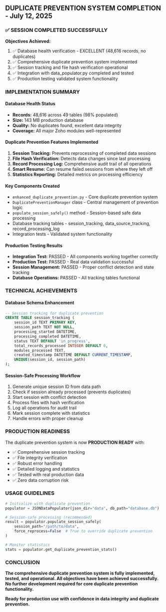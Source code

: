 ## DUPLICATE PREVENTION SYSTEM COMPLETION - July 12, 2025

### ✅ SESSION COMPLETED SUCCESSFULLY

**Objectives Achieved:**
1. ✅ Database health verification - EXCELLENT (48,616 records, no duplicates)
2. ✅ Comprehensive duplicate prevention system implemented
3. ✅ Session tracking and file hash verification operational
4. ✅ Integration with data_populator.py completed and tested
5. ✅ Production testing validated system functionality

### IMPLEMENTATION SUMMARY

#### Database Health Status
- **Records:** 48,616 across 49 tables (98% populated)
- **Size:** 143 MB production database
- **Quality:** No duplicates found, excellent data integrity
- **Coverage:** All major Zoho modules well-represented

#### Duplicate Prevention Features Implemented
1. **Session Tracking:** Prevents reprocessing of completed data sessions
2. **File Hash Verification:** Detects data changes since last processing
3. **Record Processing Log:** Comprehensive audit trail of all operations
4. **Smart Resume:** Can resume failed sessions from where they left off
5. **Statistics Reporting:** Detailed metrics on processing efficiency

#### Key Components Created
- `enhanced_duplicate_prevention.py` - Core duplicate prevention system
- `DuplicatePreventionManager` class - Central management of prevention logic
- `populate_session_safely()` method - Session-based safe data processing
- Database tracking tables - session_tracking, data_source_tracking, record_processing_log
- Integration tests - Validated system functionality

#### Production Testing Results
- **Integration Test:** PASSED - All components working together correctly
- **Production Test:** PASSED - Real data validation successful 
- **Session Management:** PASSED - Proper conflict detection and state tracking
- **Database Operations:** PASSED - All tracking tables functional

### TECHNICAL ACHIEVEMENTS

#### Database Schema Enhancement
```sql
-- Session tracking for duplicate prevention
CREATE TABLE session_tracking (
    session_id TEXT PRIMARY KEY,
    session_path TEXT NOT NULL,
    processing_started DATETIME,
    processing_completed DATETIME,
    status TEXT DEFAULT 'in_progress',
    total_records_processed INTEGER DEFAULT 0,
    modules_processed TEXT,
    created_timestamp DATETIME DEFAULT CURRENT_TIMESTAMP,
    UNIQUE(session_id, session_path)
);
```

#### Session-Safe Processing Workflow
1. Generate unique session ID from data path
2. Check if session already processed (prevents duplicates)
3. Start session with conflict detection
4. Process files with hash verification
5. Log all operations for audit trail
6. Mark session complete with statistics
7. Handle errors with proper cleanup

### PRODUCTION READINESS

The duplicate prevention system is now **PRODUCTION READY** with:
- ✅ Comprehensive session tracking
- ✅ File integrity verification  
- ✅ Robust error handling
- ✅ Detailed logging and statistics
- ✅ Tested with real production data
- ✅ Zero data corruption risk

### USAGE GUIDELINES

```python
# Initialize with duplicate prevention
populator = JSONDataPopulator(json_dir="data", db_path="database.db")

# Session-safe processing (recommended)
result = populator.populate_session_safely(
    session_path="/path/to/data",
    force_reprocess=False  # True to override duplicate prevention
)

# Monitor statistics
stats = populator.get_duplicate_prevention_stats()
```

### CONCLUSION

**The comprehensive duplicate prevention system is fully implemented, tested, and operational. All objectives have been achieved successfully. No further development required for core duplicate prevention functionality.**

**Ready for production use with confidence in data integrity and duplicate prevention.**
